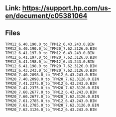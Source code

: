 ## Link: https://support.hp.com/us-en/document/c05381064
## Files

    TPM12_6.40.190.0_to_TPM12_6.43.243.0.BIN
    TPM12_6.40.190.0_to_TPM20_7.62.3126.0.BIN
    TPM12_6.41.197.0_to_TPM12_6.43.243.0.BIN
    TPM12_6.41.197.0_to_TPM20_7.62.3126.0.BIN
    TPM12_6.41.198.0_to_TPM12_6.43.243.0.BIN
    TPM12_6.41.198.0_to_TPM20_7.62.3126.0.BIN
    TPM12_6.43.243.0_to_TPM20_7.62.3126.0.BIN
    TPM20_7.40.2098.0_to_TPM12_6.43.243.0.BIN
    TPM20_7.40.2098.0_to_TPM20_7.62.3126.0.BIN
    TPM20_7.41.2375.0_to_TPM12_6.43.243.0.BIN
    TPM20_7.41.2375.0_to_TPM20_7.62.3126.0.BIN
    TPM20_7.60.2677.0_to_TPM12_6.43.243.0.BIN
    TPM20_7.60.2677.0_to_TPM20_7.62.3126.0.BIN
    TPM20_7.61.2785.0_to_TPM12_6.43.243.0.BIN
    TPM20_7.61.2785.0_to_TPM20_7.62.3126.0.BIN
    TPM20_7.62.3126.0_to_TPM12_6.43.243.0.BIN
